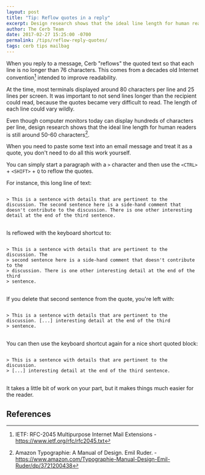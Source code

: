 ```yaml
---
layout: post
title: "Tip: Reflow quotes in a reply"
excerpt: Design research shows that the ideal line length for human readers is around 50-60 characters. This keyboard shortcut reflows quoted text for you.
author: The Cerb Team
date: 2017-02-27 15:25:00 -0700
permalink: /tips/reflow-reply-quotes/
tags: cerb tips mailbag
---
```


When you reply to a message, Cerb "reflows" the quoted text so that each line is no longer than 76 characters. This comes from a decades old Internet convention[^rfc2045] intended to improve readability.

At the time, most terminals displayed around 80 characters per line and 25 lines per screen.  It was important to not send lines longer than the recipient could read, because the quotes became very difficult to read.  The length of each line could vary wildly.

Even though computer monitors today can display hundreds of characters per line, design research shows that the ideal line length for human readers is still around 50-60 characters[^typographie].

When you need to paste some text into an email message and treat it as a quote, you don't need to do all this work yourself.

You can simply start a paragraph with a `>` character and then use the `<CTRL>` + `<SHIFT>` + `Q` to reflow the quotes.

For instance, this long line of text:

<pre>
<code class="language-text">
&gt; This is a sentence with details that are pertinent to the discussion. The second sentence here is a side-hand comment that doesn't contribute to the discussion. There is one other interesting detail at the end of the third sentence.
</code>
</pre>

Is reflowed with the keyboard shortcut to:

<pre>
<code class="language-text">
&gt; This is a sentence with details that are pertinent to the discussion. The
&gt; second sentence here is a side-hand comment that doesn't contribute to the
&gt; discussion. There is one other interesting detail at the end of the third
&gt; sentence.
</code>
</pre>

If you delete that second sentence from the quote, you're left with:

<pre>
<code class="language-text">
&gt; This is a sentence with details that are pertinent to the discussion. [...] interesting detail at the end of the third
&gt; sentence.
</code>
</pre>

You can then use the keyboard shortcut again for a nice short quoted block:

<pre>
<code class="language-text">
&gt; This is a sentence with details that are pertinent to the discussion.
&gt; [...] interesting detail at the end of the third sentence.
</code>
</pre>

It takes a little bit of work on your part, but it makes things much easier for the reader.

## References

[^rfc2045]: IETF: RFC-2045 Multipurpose Internet Mail Extensions - <https://www.ietf.org/rfc/rfc2045.txt>

[^typographie]: Amazon Typographie: A Manual of Design. Emil Ruder. - <https://www.amazon.com/Typographie-Manual-Design-Emil-Ruder/dp/3721200438>